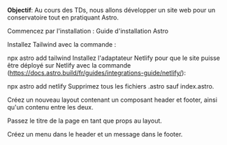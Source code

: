 __Objectif__: Au cours des TDs, nous allons développer un site web pour un conservatoire tout en pratiquant Astro.

Commencez par l'installation : Guide d'installation Astro

Installez Tailwind avec la commande :

 npx astro add tailwind
Installez l'adaptateur Netlify pour que le site puisse être déployé sur Netlify avec la commande (https://docs.astro.build/fr/guides/integrations-guide/netlify/):

 npx astro add netlify
Supprimez tous les fichiers .astro sauf index.astro.

Créez un nouveau layout contenant un composant header et footer, ainsi qu'un contenu entre les deux.

Passez le titre de la page en tant que props au layout.

Créez un menu dans le header et un message dans le footer.